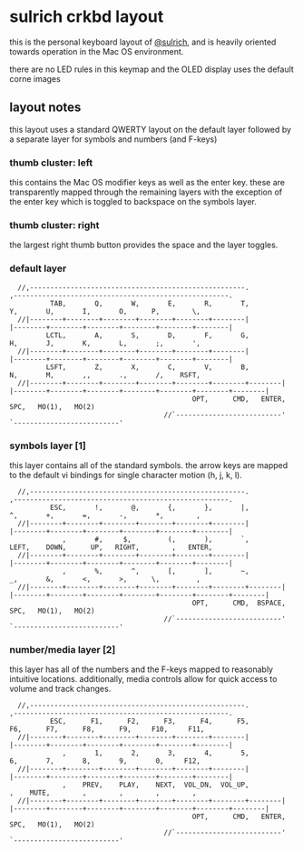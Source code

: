 # sulrich crkbd layout

this is the personal keyboard layout of [@sulrich](https://github.com/sulrich),
and is heavily oriented towards operation in the Mac OS environment.

there are no LED rules in this keymap and the OLED display uses the default
corne images

## layout notes

this layout uses a standard QWERTY layout on the default layer followed by a
separate layer for symbols and numbers (and F-keys)

### thumb cluster: left

this contains the Mac OS modifier keys as well as the enter key.  these are
transparently mapped through the remaining layers with the exception of the
enter key which is toggled to backspace on the symbols layer.  

### thumb cluster: right

the largest right thumb button provides the space and the layer toggles.

### default layer
```text
  //,-----------------------------------------------------.                    ,-----------------------------------------------------.
          TAB,       Q,       W,       E,       R,       T,                            Y,       U,       I,       O,      P,        \,
  //|--------+--------+--------+--------+--------+--------|                    |--------+--------+--------+--------+--------+--------|
         LCTL,       A,       S,       D,       F,       G,                            H,       J,       K,       L,       ;,       ',
  //|--------+--------+--------+--------+--------+--------|                    |--------+--------+--------+--------+--------+--------|
         LSFT,       Z,       X,       C,       V,       B,                            N,       M,       ,,       .,       /,    RSFT,
  //|--------+--------+--------+--------+--------+--------+--------|  |--------+--------+--------+--------+--------+--------+--------|
                                             OPT,      CMD,   ENTER,        SPC,   MO(1),   MO(2)
                                      //`--------------------------'  `--------------------------'
```

### symbols layer [1]

this layer contains all of the standard symbols.  the arrow keys are mapped to
the default vi bindings for single character motion (h, j, k, l). 

```text
  //,-----------------------------------------------------.                    ,-----------------------------------------------------.
          ESC,       !,       @,       {,       },       |,                            ^,       +,       =,       -,       *,        ,
  //|--------+--------+--------+--------+--------+--------|                    |--------+--------+--------+--------+--------+--------|
             ,       #,     $,         (,       ),       `,                         LEFT,    DOWN,      UP,   RIGHT,        ,   ENTER,
  //|--------+--------+--------+--------+--------+--------|                    |--------+--------+--------+--------+--------+--------|
             ,       %,       ^,       [,       ],       ~,                            _,       &,       <,       >,      \,         ,
  //|--------+--------+--------+--------+--------+--------+--------|  |--------+--------+--------+--------+--------+--------+--------|
                                             OPT,      CMD,  BSPACE,        SPC,   MO(1),   MO(2)
                                      //`--------------------------'  `--------------------------'
```

### number/media layer [2]

this layer has all of the numbers and the F-keys mapped to reasonably intuitive
locations.  additionally, media controls allow for quick access to volume and
track changes.

```text
  //,-----------------------------------------------------.                    ,-----------------------------------------------------.
          ESC,      F1,      F2,      F3,      F4,      F5,                           F6,      F7,      F8,      F9,     F10,     F11,
  //|--------+--------+--------+--------+--------+--------|                    |--------+--------+--------+--------+--------+--------|
             ,       1,       2,       3,       4,       5,                            6,       7,       8,       9,       0,     F12,
  //|--------+--------+--------+--------+--------+--------|                    |--------+--------+--------+--------+--------+--------|
             ,    PREV,    PLAY,    NEXT,  VOL_DN,  VOL_UP,                             ,    MUTE,        ,        ,        ,        ,
  //|--------+--------+--------+--------+--------+--------+--------|  |--------+--------+--------+--------+--------+--------+--------|
                                             OPT,      CMD,   ENTER,        SPC,   MO(1),   MO(2)
                                      //`--------------------------'  `--------------------------'

```

